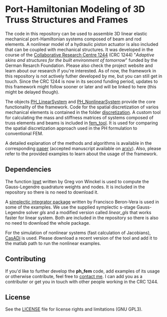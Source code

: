 # Port-Hamiltonian Modeling of 3D Truss Structures and Frames
The code in this repository can be used to assemble 3D linear elastic mechanical port-Hamiltonian systems composed of beam and rod elements. 
A nonlinear model of a hydraulic piston actuator is also included that can be coupled with mechanical structures.
It was developed in the course of the [Collaborative Research Centre 1244](https://www.sfb1244.uni-stuttgart.de/en/) (CRC 1244) "*Adaptive skins and structures for the built environment of tomorrow*" funded by the German Resarch Foundation. Please also check the project website and learn about our research if you're interested. As of now, the framework in this repository is not actively futher developed by me, but you can still get in touch. Since the CRC 1244 is now in its second funding period, updates to this framework might follow sooner or later and will be linked to here (this might be delayed though). 

The objects [PH_LinearSystem](basic_objects/PH_LinearSystem.m) and [PH_NonlinearSystem](basic_objects/PH_NonlinearSystem.m) provide the core functionality of the framework.
Code for the spatial discretization of varios mechanical elements is contained in the folder [discretization](discretization).
A custom tool for calculating the mass and stiffness matrices of systems composed of truss elements and beams is included in [fem_tool](fem_tool).
It is used for comparing the spatial discretization approach used in the PH formulation to conventional FEM.

A detailed explanation of the methods and algorithms is available in the corresponding [paper](https://doi.org/10.1016/j.apm.2020.07.038) (accepted manuscript available on [arxiv](http://arxiv.org/abs/2008.07985)).
Also, please refer to the provided examples to learn about the usage of the framework. 

## Dependencies
The function [lgwt](https://www.mathworks.com/matlabcentral/fileexchange/4540-legendre-gauss-quadrature-weights-and-nodes) written by Greg von Winckel is used to compute the Gauss-Legendre quadrature weights and nodes.
It is included in the repository so there is no need to download it.

A [simplectic integrator package](https://www.mathworks.com/matlabcentral/fileexchange/7686-symplectic-integrators) written by Francisco Beron-Vera is used in some of the examples.
We use the supplied symplectic s-stage Gauss-Legendre solver *gls* and a modified version called *linear_gls* that works faster for linear system.
Both are included in the repository so there is also no need to download the whole package.

For the simulation of nonlinear systems (fast calculation of Jacobians), [CasADi](https://web.casadi.org/) is used. 
Please download a recent version of the tool and add it to the matlab path to run the nonlinear examples. 

## Contributing
If you'd like to further develop the **ph_fem** code, add examples of its usage or otherwise contribute, feel free to [contact me](mailto:alexander.warsewa@posteo.net). I can add you as a contributer or get you in touch with other people working in the CRC 1244.

## License 
See the [LICENSE](LICENSE) file for license rights and limitations (GNU GPL3).
